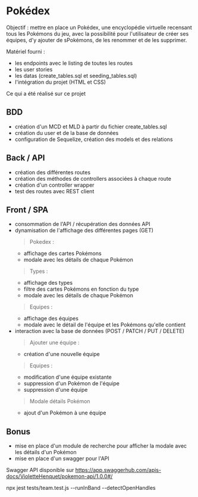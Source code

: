 # Pokédex

Objectif : mettre en place un Pokédex, une encyclopédie virtuelle recensant tous les Pokémons du jeu, avec la possibilité pour l'utilisateur de créer ses équipes, d'y ajouter de sPokémons, de les renommer et de les supprimer. 

Matériel fourni :
- les endpoints avec le listing de toutes les routes
- les user stories
- les datas (create_tables.sql et seeding_tables.sql)
- l'intégration du projet (HTML et CSS)

Ce qui a été réalisé sur ce projet

## BDD
- création d'un MCD et MLD à partir du fichier create_tables.sql
- création du user et de la base de données
- configuration de Sequelize, création des models et des relations

## Back / API
- création des différentes routes
- création des méthodes de controllers associées à chaque route
- création d'un controller wrapper
- test des routes avec REST client

## Front / SPA
- consommation de l'API / récupération des données API
- dynamisation de l'affichage des différentes pages (GET)
    > Pokedex : 
    - affichage des cartes Pokémons 
    - modale avec les détails de chaque Pokémon 
    > Types : 
    - affichage des types 
    - filtre des cartes Pokémons en fonction du type
    - modale avec les détails de chaque Pokémon
    > Equipes : 
    - affichage des équipes
    - modale avec le détail de l'équipe et les Pokémons qu'elle contient
- interaction avec la base de données (POST / PATCH / PUT / DELETE)
    > Ajouter une équipe : 
    - création d'une nouvelle équipe
    > Equipes : 
    - modification d'une équipe existante 
    - suppression d'un Pokémon de l'équipe
    - suppression d'une équipe
    > Modale détails Pokémon
    - ajout d'un Pokémon à une équipe

## Bonus
- mise en place d'un module de recherche pour afficher la modale avec les détails d'un Pokémon
- mise en place d'un swagger pour l'API

Swagger API disponible sur https://app.swaggerhub.com/apis-docs/VioletteHenquet/pokemon-api/1.0.0#/ 


npx jest tests/team.test.js --runInBand --detectOpenHandles 
